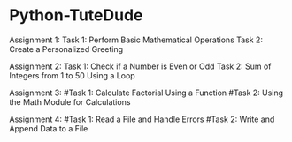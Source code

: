 # Python-TuteDude
Assignment 1:
Task 1: Perform Basic Mathematical Operations
Task 2: Create a Personalized Greeting

Assignment 2:
Task 1: Check if a Number is Even or Odd
Task 2: Sum of Integers from 1 to 50 Using a Loop

Assignment 3:
#Task 1: Calculate Factorial Using a Function
#Task 2: Using the Math Module for Calculations

Assignment 4:
#Task 1: Read a File and Handle Errors
#Task 2: Write and Append Data to a File
